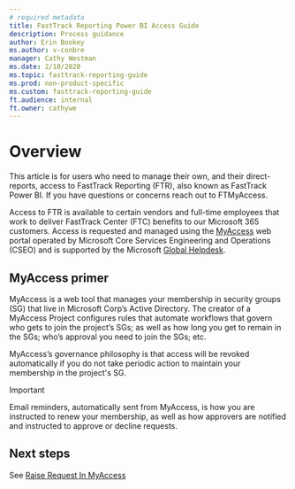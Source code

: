 ```yaml
---
# required metadata
title: FastTrack Reporting Power BI Access Guide
description: Process guidance
author: Erin Bookey
ms.author: v-conbre
manager: Cathy Westman
ms.date: 2/10/2020
ms.topic: fasttrack-reporting-guide
ms.prod: non-product-specific
ms.custom: fasttrack-reporting-guide
ft.audience: internal
ft.owner: cathywe
---
```


# Overview

This article is for users who need to manage their own, and their direct-reports, access to FastTrack Reporting (FTR), also known as FastTrack Power BI. If you have questions or concerns reach out to FTMyAccess.

Access to FTR is available to certain vendors and full-time employees that work to deliver FastTrack Center (FTC) benefits to our Microsoft 365 customers. Access is requested and managed using the [MyAccess](https://microsoft.sharepoint.com/sites/itweb/Identity/MyAccess/Pages/Overview.aspx) web portal operated by Microsoft Core Services Engineering and Operations (CSEO) and is supported by the Microsoft [Global Helpdesk](https://microsoft.service-now.com/sp?id=call).

## MyAccess primer

MyAccess is a web tool that manages your membership in security groups (SG) that live in Microsoft Corp’s Active Directory. The creator of a MyAccess Project configures rules that automate workflows that govern who gets to join the project’s SGs; as well as how long you get to remain in the SGs; who’s approval you need to join the SGs; etc.

MyAccess’s governance philosophy is that access will be revoked automatically if you do not take periodic action to maintain your membership in the project's SG. 

> [!IMPORTANT]
> Email reminders, automatically sent from MyAccess, is how you are instructed to renew your membership, as well as how approvers are notified and instructed to approve or decline requests.

## Next steps

See [Raise Request In MyAccess](raise-request-in-myaccess.md)